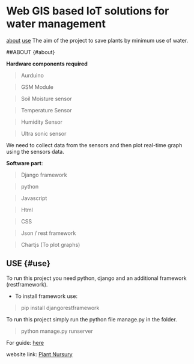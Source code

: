 # Web GIS based IoT solutions for water management
[about](#about) [use](#use)
The aim of the project to save plants by minimum use of water. 

##ABOUT {#about}

**Hardware components required**
 > Aurduino
 
 > GSM Module
 
 > Soil Moisture sensor
 
 > Temperature Sensor
 
 > Humidity Sensor
 
 > Ultra sonic sensor
 
We need to collect data from the sensors and then plot real-time graph using the sensors data.


**Software part**:
 > Django framework
 
 > python
 
 > Javascript
 
 > Html
 
 > CSS
 
 > Json / rest framework
 
 > Chartjs (To plot graphs)
 
 ## USE {#use}
 To run this project you need python, django and an additional framework (restframework).
 - To install framework use:
 > pip install djangorestframework
 
 To run this project simply run the python file manage.py in the folder.
 > python manage.py runserver
 
 For guide: [here](https://docs.djangoproject.com/en/2.0/intro/install/)
 
 
website link:  [Plant Nursury](itws3.pythonanywhere.com)

